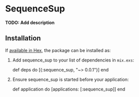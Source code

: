 # SequenceSup

**TODO: Add description**

## Installation

If [available in Hex](https://hex.pm/docs/publish), the package can be installed as:

  1. Add sequence_sup to your list of dependencies in `mix.exs`:

        def deps do
          [{:sequence_sup, "~> 0.0.1"}]
        end

  2. Ensure sequence_sup is started before your application:

        def application do
          [applications: [:sequence_sup]]
        end
